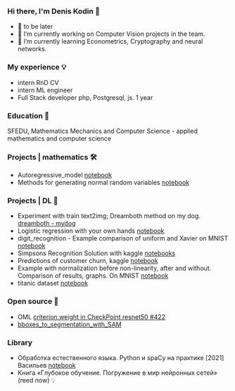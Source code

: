 ### Hi there, I'm Denis Kodin 👋

- 📘 to be later
- 🔭 I’m currently working on Computer Vision projects in the team.
- 🌱 I’m currently learning Econometrics, Сryptography and neural networks.

### My experience 💡
 - intern RnD CV
 - intern ML engineer 
 - Full Stack developer php, Postgresql, js. 1 year

### Education 📘
SFEDU, Mathematics Mechanics and Computer Science - applied mathematics and computer science


### Projects | mathematics 🛠️

- Autoregressive_model [notebook](https://github.com/kodinkod/Econometrics/blob/main/Autoregressive_model/main.ipynb)
- Methods for generating normal random variables [notebook](https://github.com/kodinkod/Econometrics/blob/main/Investigation_of_generators_of_normal_random_variables/gen_random.ipynb)

### Projects | DL 🔦

- Experiment with train text2img; Dreamboth method on my dog. [dreamboth - mydog](https://github.com/kodinkod/dreamboth_mydog)
- Logistic regression with your own hands [notebook](https://github.com/kodinkod/data_analasys/blob/main/linear_models_hand_made/linear_models.ipynb)
- digit_recognition - Example comparison of uniform and Xavier on MNIST [notebook](https://github.com/kodinkod/data_analasys/blob/main/digit_recognition_xav_uni/main.ipynb)
- Simpsons Recognition Solution with kaggle [notebooks](https://github.com/kodinkod/data_analasys/tree/main/simsons_kaggle)
- Predictions of customer churn, kaggle [notebook](https://github.com/kodinkod/data_analasys/tree/main/Prediction_of_user_churn)
- Example with normalization before non-linearity, after and without. Comparison of results, graphs. On MNIST [notebook](https://github.com/kodinkod/data_analasys/blob/main/normalization/main.ipynb)
- titanic dataset [notebook](https://github.com/kodinkod/data_analasys/blob/main/titanic/pipline.ipynb)

### Open source 🔦
- OML [criterion.weight in CheckPoint resnet50 #422](https://github.com/OML-Team/open-metric-learning/issues/422)
- [bboxes_to_segmentation_with_SAM](https://github.com/broutonlab/bboxes_to_segmentation_with_SAM)

### Library
-  Обработка естественного языка. Python и spaCy на практике [2021] Васильев [notebook](https://github.com/kodinkod/NLP-study-spaCy)
-  Книга «Глубокое обучение. Погружение в мир нейронных сетей» (reed now) 💡








